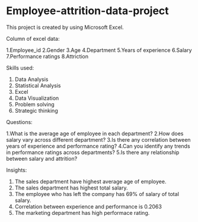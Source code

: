 # Employee-attrition-data-project
This project is created by using Microsoft Excel.

Column of excel data:

1.Employee_id
2.Gender
3.Age
4.Department
5.Years of experience
6.Salary
7.Performance ratings
8.Attriction

Skills used:

1. Data Analysis
2. Statistical Analysis
3. Excel
4. Data Visualization
5. Problem solving 
6. Strategic thinking

Questions:

1.What is the average age of employee in each department?
2.How does salary vary across different department?
3.Is there any correlation between years of experience and performance rating?
4.Can you identify any trends in performance ratings across departments?
5.Is there any relationship between salary and attrition?

Insights:

1. The sales department have highest average age of employee.
2. The sales department has highest total salary.
3. The employee who has left the company has 69% of salary of total salary.
4. Correlation between experience and performance is 0.2063
5. The marketing department has high performace rating.


